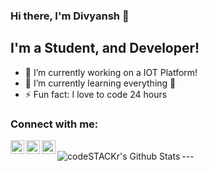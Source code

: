 ### Hi there, I'm Divyansh 👋

## I'm a Student, and Developer!
- 🔭 I’m currently working on a IOT Platform!
- 🌱 I’m currently learning everything 🤣
- ⚡ Fun fact: I love to code 24 hours

### Connect with me:

[<img align="left" alt="Divyansh | Twitter" width="22px" src="https://cdn.jsdelivr.net/npm/simple-icons@v3/icons/twitter.svg" />][twitter]
[<img align="left" alt="Divyansh | LinkedIn" width="22px" src="https://cdn.jsdelivr.net/npm/simple-icons@v3/icons/linkedin.svg" />][linkedin]
[<img align="left" alt="Divyansh | Instagram" width="22px" src="https://cdn.jsdelivr.net/npm/simple-icons@v3/icons/instagram.svg" />][instagram]

<br />
---

<img align="left" alt="codeSTACKr's Github Stats" src="https://github-readme-stats.vercel.app/api?username=divyanshg&show_icons=true&hide_border=true" />

[instagram]: https://instagram.com/_divyanssh_
[linkedin]: https://www.linkedin.com/in/divyansh-gupta-6423a1185/
[twitter]: https://twitter.com/DivyanshGupta80
